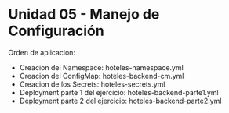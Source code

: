 # Unidad 05 - Manejo de Configuración

Orden de aplicacion:
- Creacion del Namespace: hoteles-namespace.yml
- Creacion del ConfigMap: hoteles-backend-cm.yml
- Creacion de los Secrets: hoteles-secrets.yml
- Deployment parte 1 del ejercicio: hoteles-backend-parte1.yml
- Deployment parte 2 del ejercicio: hoteles-backend-parte2.yml
